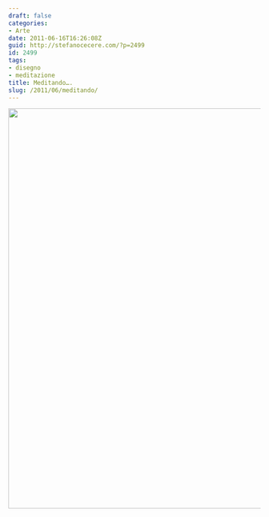 ```yaml
---
draft: false
categories:
- Arte
date: 2011-06-16T16:26:08Z
guid: http://stefanocecere.com/?p=2499
id: 2499
tags:
- disegno
- meditazione
title: Meditando….
slug: /2011/06/meditando/
---
```


<img src="http://stefanocecere.com/wp-content/uploads/sites/3/2011/06/meditando.jpg" alt="" title="meditando" width="600" height="800" class="alignnone size-full wp-image-2500" srcset="http://stefanocecere.com/wp-content/uploads/sites/3/2011/06/meditando.jpg 600w, http://stefanocecere.com/wp-content/uploads/sites/3/2011/06/meditando-225x300.jpg 225w" sizes="(max-width: 600px) 100vw, 600px" />